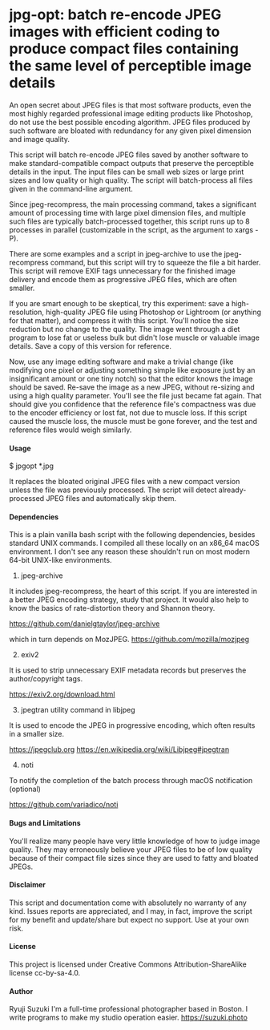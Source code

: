 # jpg-opt: batch re-encode JPEG images with efficient coding to produce compact files containing the same level of perceptible image details

An open secret about JPEG files is that most software products, even the most highly regarded professional image editing products like Photoshop, do not use the best possible encoding algorithm. JPEG files produced by such software are bloated with redundancy for any given pixel dimension and image quality.

This script will batch re-encode JPEG files saved by another software to make standard-compatible compact outputs that preserve the perceptible details in the input. The input files can be small web sizes or large print sizes and low quality or high quality. The script will batch-process all files given in the command-line argument.

Since jpeg-recompress, the main processing command, takes a significant amount of processing time with large pixel dimension files, and multiple such files are typically batch-processed together, this script runs up to 8 processes in parallel (customizable in the script, as the argument to xargs -P).

There are some examples and a script in jpeg-archive to use the jpeg-recompress command, but this script will try to squeeze the file a bit harder. This script will remove EXIF tags unnecessary for the finished image delivery and encode them as progressive JPEG files, which are often smaller.

If you are smart enough to be skeptical, try this experiment: save a high-resolution, high-quality JPEG file using Photoshop or Lightroom (or anything for that matter), and compress it with this script. You'll notice the size reduction but no change to the quality. The image went through a diet program to lose fat or useless bulk but didn't lose muscle or valuable image details. Save a copy of this version for reference.

Now, use any image editing software and make a trivial change (like modifying one pixel or adjusting something simple like exposure just by an insignificant amount or one tiny notch) so that the editor knows the image should be saved. Re-save the image as a new JPEG, without re-sizing and using a high quality parameter. You'll see the file just became fat again. That should give you confidence that the reference file's compactness was due to the encoder efficiency or lost fat, not due to muscle loss. If this script caused the muscle loss, the muscle must be gone forever, and the test and reference files would weigh similarly.

#### Usage
$ jpgopt \*.jpg

It replaces the bloated original JPEG files with a new compact version unless the file was previously processed. The script will detect already-processed JPEG files and automatically skip them.

#### Dependencies
This is a plain vanilla bash script with the following dependencies, besides standard UNIX commands. I compiled all these locally on an x86_64 macOS environment. I don't see any reason these shouldn't run on most modern 64-bit UNIX-like environments.

1. jpeg-archive

It includes jpeg-recompress, the heart of this script. If you are interested in a better JPEG encoding strategy, study that project. It would also help to know the basics of rate-distortion theory and Shannon theory.

https://github.com/danielgtaylor/jpeg-archive

which in turn depends on MozJPEG. https://github.com/mozilla/mozjpeg

2. exiv2

It is used to strip unnecessary EXIF metadata records but preserves the author/copyright tags.

https://exiv2.org/download.html

3. jpegtran utility command in libjpeg

It is used to encode the JPEG in progressive encoding, which often results in a smaller size.

https://jpegclub.org
https://en.wikipedia.org/wiki/Libjpeg#jpegtran

4. noti

To notify the completion of the batch process through macOS notification (optional)

https://github.com/variadico/noti

#### Bugs and Limitations
You'll realize many people have very little knowledge of how to judge image quality. They may erroneously believe your JPEG files to be of low quality because of their compact file sizes since they are used to fatty and bloated JPEGs.

#### Disclaimer
This script and documentation come with absolutely no warranty of any kind. Issues reports are appreciated, and I may, in fact, improve the script for my benefit and update/share but expect no support. Use at your own risk.

#### License
This project is licensed under Creative Commons Attribution-ShareAlike license cc-by-sa-4.0.

#### Author
Ryuji Suzuki
I'm a full-time professional photographer based in Boston. I write programs to make my studio operation easier.
https://suzuki.photo
